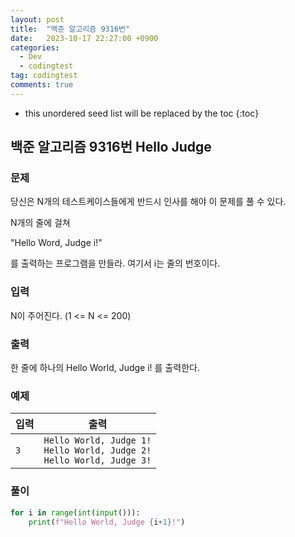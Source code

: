 ```yaml
---
layout: post
title:  "백준 알고리즘 9316번"
date:   2023-10-17 22:27:00 +0900
categories:
  - Dev
  - codingtest
tag: codingtest
comments: true
---
```


* this unordered seed list will be replaced by the toc
{:toc}

## 백준 알고리즘 9316번 Hello Judge

### 문제

당신은 N개의 테스트케이스들에게 반드시 인사를 해야 이 문제를 풀 수 있다.

N개의 줄에 걸쳐

"Hello Word, Judge i!"

를 출력하는 프로그램을 만들라. 여기서 i는 줄의 번호이다.

### 입력

N이 주어진다. (1 <= N <= 200)

### 출력

한 줄에 하나의 Hello World, Judge i! 를 출력한다.

### 예제

| 입력 | 출력 |
| --- | --- |
| `3` | `Hello World, Judge 1!` <br/> `Hello World, Judge 2!` <br/> `Hello World, Judge 3!` |

### 풀이

```py
for i in range(int(input())):
    print(f"Hello World, Judge {i+1}!")
```